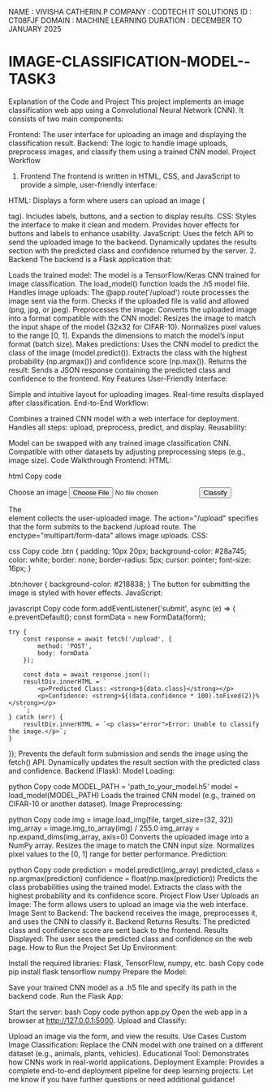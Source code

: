 NAME : VIVISHA CATHERIN.P COMPANY : CODTECH IT SOLUTIONS ID : CT08FJF DOMAIN : MACHINE LEARNING DURATION : DECEMBER TO JANUARY 2025


# IMAGE-CLASSIFICATION-MODEL--TASK3


Explanation of the Code and Project
This project implements an image classification web app using a Convolutional Neural Network (CNN). It consists of two main components:

Frontend: The user interface for uploading an image and displaying the classification result.
Backend: The logic to handle image uploads, preprocess images, and classify them using a trained CNN model.
Project Workflow
1. Frontend
The frontend is written in HTML, CSS, and JavaScript to provide a simple, user-friendly interface:

HTML:
Displays a form where users can upload an image (<form> tag).
Includes labels, buttons, and a section to display results.
CSS:
Styles the interface to make it clean and modern.
Provides hover effects for buttons and labels to enhance usability.
JavaScript:
Uses the fetch API to send the uploaded image to the backend.
Dynamically updates the results section with the predicted class and confidence returned by the server.
2. Backend
The backend is a Flask application that:

Loads the trained model:
The model is a TensorFlow/Keras CNN trained for image classification.
The load_model() function loads the .h5 model file.
Handles image uploads:
The @app.route('/upload') route processes the image sent via the form.
Checks if the uploaded file is valid and allowed (png, jpg, or jpeg).
Preprocesses the image:
Converts the uploaded image into a format compatible with the CNN model:
Resizes the image to match the input shape of the model (32x32 for CIFAR-10).
Normalizes pixel values to the range [0, 1].
Expands the dimensions to match the model’s input format (batch size).
Makes predictions:
Uses the CNN model to predict the class of the image (model.predict()).
Extracts the class with the highest probability (np.argmax()) and confidence score (np.max()).
Returns the result:
Sends a JSON response containing the predicted class and confidence to the frontend.
Key Features
User-Friendly Interface:

Simple and intuitive layout for uploading images.
Real-time results displayed after classification.
End-to-End Workflow:

Combines a trained CNN model with a web interface for deployment.
Handles all steps: upload, preprocess, predict, and display.
Reusability:

Model can be swapped with any trained image classification CNN.
Compatible with other datasets by adjusting preprocessing steps (e.g., image size).
Code Walkthrough
Frontend:
HTML:

html
Copy code
<form id="upload-form" action="/upload" method="POST" enctype="multipart/form-data">
    <label for="file-input" class="file-label">Choose an image</label>
    <input type="file" id="file-input" name="image" accept="image/*" required>
    <button type="submit" class="btn">Classify</button>
</form>
The <form> element collects the user-uploaded image.
The action="/upload" specifies that the form submits to the backend /upload route.
The enctype="multipart/form-data" allows image uploads.
CSS:

css
Copy code
.btn {
    padding: 10px 20px;
    background-color: #28a745;
    color: white;
    border: none;
    border-radius: 5px;
    cursor: pointer;
    font-size: 16px;
}

.btn:hover {
    background-color: #218838;
}
The button for submitting the image is styled with hover effects.
JavaScript:

javascript
Copy code
form.addEventListener('submit', async (e) => {
    e.preventDefault();
    const formData = new FormData(form);
    
    try {
        const response = await fetch('/upload', {
            method: 'POST',
            body: formData
        });
        
        const data = await response.json();
        resultDiv.innerHTML = `
            <p>Predicted Class: <strong>${data.class}</strong></p>
            <p>Confidence: <strong>${(data.confidence * 100).toFixed(2)}%</strong></p>
        `;
    } catch (err) {
        resultDiv.innerHTML = `<p class="error">Error: Unable to classify the image.</p>`;
    }
});
Prevents the default form submission and sends the image using the fetch() API.
Dynamically updates the result section with the predicted class and confidence.
Backend (Flask):
Model Loading:

python
Copy code
MODEL_PATH = 'path_to_your_model.h5'
model = load_model(MODEL_PATH)
Loads the trained CNN model (e.g., trained on CIFAR-10 or another dataset).
Image Preprocessing:

python
Copy code
img = image.load_img(file, target_size=(32, 32))
img_array = image.img_to_array(img) / 255.0
img_array = np.expand_dims(img_array, axis=0)
Converts the uploaded image into a NumPy array.
Resizes the image to match the CNN input size.
Normalizes pixel values to the [0, 1] range for better performance.
Prediction:

python
Copy code
prediction = model.predict(img_array)
predicted_class = np.argmax(prediction)
confidence = float(np.max(prediction))
Predicts the class probabilities using the trained model.
Extracts the class with the highest probability and its confidence score.
Project Flow
User Uploads an Image:
The form allows users to upload an image via the web interface.
Image Sent to Backend:
The backend receives the image, preprocesses it, and uses the CNN to classify it.
Backend Returns Results:
The predicted class and confidence score are sent back to the frontend.
Results Displayed:
The user sees the predicted class and confidence on the web page.
How to Run the Project
Set Up Environment:

Install the required libraries: Flask, TensorFlow, numpy, etc.
bash
Copy code
pip install flask tensorflow numpy
Prepare the Model:

Save your trained CNN model as a .h5 file and specify its path in the backend code.
Run the Flask App:

Start the server:
bash
Copy code
python app.py
Open the web app in a browser at http://127.0.0.1:5000.
Upload and Classify:

Upload an image via the form, and view the results.
Use Cases
Custom Image Classification:
Replace the CNN model with one trained on a different dataset (e.g., animals, plants, vehicles).
Educational Tool:
Demonstrates how CNNs work in real-world applications.
Deployment Example:
Provides a complete end-to-end deployment pipeline for deep learning projects.
Let me know if you have further questions or need additional guidance!















